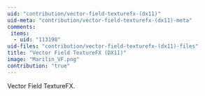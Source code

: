 ```yaml
---
uid: "contribution/vector-field-texturefx-(dx11)"
uid-meta: "contribution/vector-field-texturefx-(dx11)-meta"
comments: 
 items: 
  - uid: "113198"
uid-files: "contribution/vector-field-texturefx-(dx11)-files"
title: "Vector Field TextureFX (DX11)"
image: "Marilin_VF.png"
contribution: "true"
---
```


Vector Field TextureFX.
